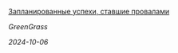 <!--2024-10-06 15:30:11-->
<div class="yb">
  <a class="nodecor" href="/index.html?mir_kino/zaplanirovannye_uspehi_stavshie_provalami">
    <img class="preview" data-videoid="https://rutube.ru/play/embed/http://rutube.ru/video/b6a10d689dd34cd425b94e1f56ae1a9e/" src="http://pic.rutubelist.ru/video/2024-10-06/a4/30/a430659dd0617003f92b48f6ab5a9683.jpg" align="left" alt="">
  </a>
  <div class="inlbl text">
    <p><a class="nodecor" href="/index.html?mir_kino/zaplanirovannye_uspehi_stavshie_provalami">Запланированные успехи, ставшие провалами</a></p>
    <p><i class="smaller2">GreenGrass</i></p>
    <i class="smaller3">2024-10-06</i>
  </div>
</div>

